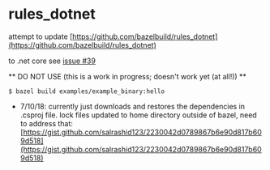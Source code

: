 # rules_dotnet

attempt to update [https://github.com/bazelbuild/rules_dotnet](https://github.com/bazelbuild/rules_dotnet)

to .net core
see [issue #39](https://github.com/bazelbuild/rules_dotnet/issues/39)


** DO NOT USE (this is a work in progress; doesn't work yet (at all!)) **

```
$ bazel build examples/example_binary:hello
```
- 7/10/18: currently just downloads and restores the dependencies in .csproj file.
   lock files updated to home directory outside of bazel, need to address that:
  [https://gist.github.com/salrashid123/2230042d0789867b6e90d817b609d518](https://gist.github.com/salrashid123/2230042d0789867b6e90d817b609d518)


